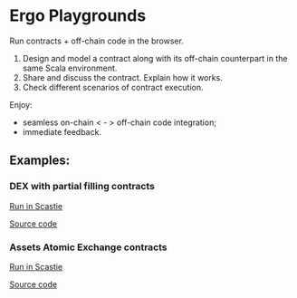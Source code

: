 # Ergo Playgrounds
Run contracts + off-chain code in the browser. 
1. Design and model a contract along with its off-chain counterpart in the same Scala environment. 
2. Share and discuss the contract. Explain how it works.
3. Check different scenarios of contract execution.

Enjoy:
- seamless on-chain < - > off-chain code integration;
- immediate feedback.

## Examples:

### DEX with partial filling contracts

[Run in Scastie](https://scastie.scala-lang.org/YCzvl8NBQwa7R0pVI5mHnA)

[Source code](https://github.com/ergoplatform/ergo-playgrounds/blob/c91117ae0b1434b7a554028592e30a5bba15a14b/playgrounds/src/main/scala/org/ergoplatform/playgrounds/examples/AssetsAtomicExchangePlayground.scala#L1-L1)

### Assets Atomic Exchange contracts

[Run in Scastie](https://scastie.scala-lang.org/qx8LnkelR124gGkWzdn2wg)

[Source code](https://github.com/ergoplatform/ergo-playgrounds/blob/c91117ae0b1434b7a554028592e30a5bba15a14b/playgrounds/src/main/scala/org/ergoplatform/playgrounds/examples/AssetsAtomicExchangePlayground.scala#L1-L1)
